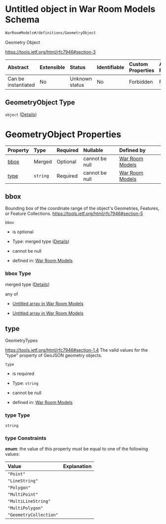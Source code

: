 # Untitled object in War Room Models Schema

```txt
WarRoomModels#/definitions/GeometryObject
```

Geometry Object

<https://tools.ietf.org/html/rfc7946#section-3>

| Abstract            | Extensible | Status         | Identifiable | Custom Properties | Additional Properties | Access Restrictions | Defined In                                                        |
| :------------------ | :--------- | :------------- | :----------- | :---------------- | :-------------------- | :------------------ | :---------------------------------------------------------------- |
| Can be instantiated | No         | Unknown status | No           | Forbidden         | Forbidden             | none                | [models.schema.json\*](models.schema.json "open original schema") |

## GeometryObject Type

`object` ([Details](models-definitions-geometryobject.md))

# GeometryObject Properties

| Property      | Type     | Required | Nullable       | Defined by                                                                                                                          |
| :------------ | :------- | :------- | :------------- | :---------------------------------------------------------------------------------------------------------------------------------- |
| [bbox](#bbox) | Merged   | Optional | cannot be null | [War Room Models](models-definitions-bbox.md "WarRoomModels#/definitions/GeometryObject/properties/bbox")                           |
| [type](#type) | `string` | Required | cannot be null | [War Room Models](models-definitions-geometryobject-properties-type.md "WarRoomModels#/definitions/GeometryObject/properties/type") |

## bbox

Bounding box of the coordinate range of the object's Geometries, Features, or Feature Collections. <https://tools.ietf.org/html/rfc7946#section-5>

`bbox`

*   is optional

*   Type: merged type ([Details](models-definitions-bbox.md))

*   cannot be null

*   defined in: [War Room Models](models-definitions-bbox.md "WarRoomModels#/definitions/GeometryObject/properties/bbox")

### bbox Type

merged type ([Details](models-definitions-bbox.md))

any of

*   [Untitled array in War Room Models](models-definitions-bbox2d.md "check type definition")

*   [Untitled array in War Room Models](models-definitions-bbox3d.md "check type definition")

## type

GeometryTypes

<https://tools.ietf.org/html/rfc7946#section-1.4> The valid values for the "type" property of GeoJSON geometry objects.

`type`

*   is required

*   Type: `string`

*   cannot be null

*   defined in: [War Room Models](models-definitions-geometryobject-properties-type.md "WarRoomModels#/definitions/GeometryObject/properties/type")

### type Type

`string`

### type Constraints

**enum**: the value of this property must be equal to one of the following values:

| Value                  | Explanation |
| :--------------------- | :---------- |
| `"Point"`              |             |
| `"LineString"`         |             |
| `"Polygon"`            |             |
| `"MultiPoint"`         |             |
| `"MultiLineString"`    |             |
| `"MultiPolygon"`       |             |
| `"GeometryCollection"` |             |
